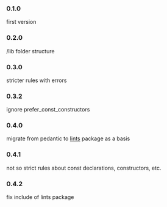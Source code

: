 ### 0.1.0

first version

### 0.2.0

/lib folder structure

### 0.3.0

stricter rules with errors

### 0.3.2

ignore prefer_const_constructors

### 0.4.0

migrate from pedantic to [lints](https://github.com/dart-lang/lints) package as a basis

### 0.4.1

not so strict rules about const declarations, constructors, etc.

### 0.4.2

fix include of lints package

